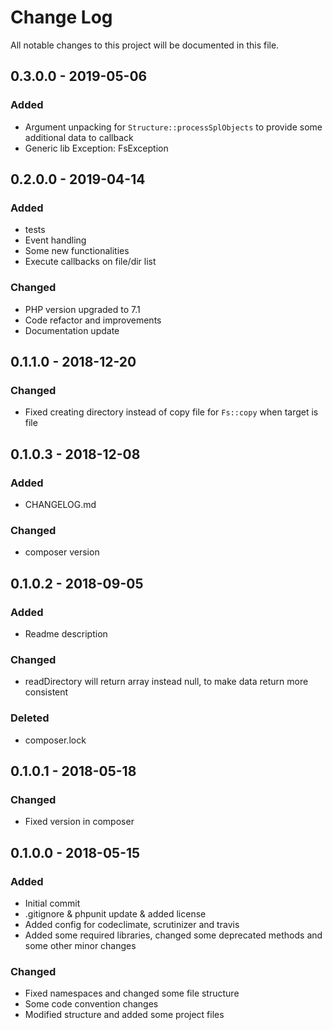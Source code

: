 # Change Log
All notable changes to this project will be documented in this file.

## 0.3.0.0 - 2019-05-06
### Added
* Argument unpacking for `Structure::processSplObjects` to provide some additional data to callback
* Generic lib Exception: FsException

## 0.2.0.0 - 2019-04-14
### Added
* tests
* Event handling
* Some new functionalities
* Execute callbacks on file/dir list
### Changed
* PHP version upgraded to 7.1
* Code refactor and improvements
* Documentation update

## 0.1.1.0 - 2018-12-20
### Changed
* Fixed creating directory instead of copy file for `Fs::copy` when target is file

## 0.1.0.3 - 2018-12-08
### Added
* CHANGELOG.md
### Changed
* composer version

## 0.1.0.2 - 2018-09-05
### Added
* Readme description
### Changed
* readDirectory will return array instead null, to make data return more consistent
### Deleted
* composer.lock

## 0.1.0.1 - 2018-05-18
### Changed
* Fixed version in composer

## 0.1.0.0 - 2018-05-15
### Added
* Initial commit
* .gitignore & phpunit update & added license
* Added config for codeclimate, scrutinizer and travis
* Added some required libraries, changed some deprecated methods and some other minor changes
### Changed
* Fixed namespaces and changed some file structure
* Some code convention changes
* Modified structure and added some project files